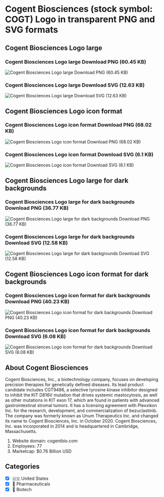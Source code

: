 # Cogent Biosciences (stock symbol: COGT) Logo in transparent PNG and SVG formats

## Cogent Biosciences Logo large

### Cogent Biosciences Logo large Download PNG (60.45 KB)

![Cogent Biosciences Logo large Download PNG (60.45 KB)](/img/orig/COGT_BIG-ae419c14.png)

### Cogent Biosciences Logo large Download SVG (12.63 KB)

![Cogent Biosciences Logo large Download SVG (12.63 KB)](/img/orig/COGT_BIG-70beef8f.svg)

## Cogent Biosciences Logo icon format

### Cogent Biosciences Logo icon format Download PNG (68.02 KB)

![Cogent Biosciences Logo icon format Download PNG (68.02 KB)](/img/orig/COGT-29ae9c7a.png)

### Cogent Biosciences Logo icon format Download SVG (6.1 KB)

![Cogent Biosciences Logo icon format Download SVG (6.1 KB)](/img/orig/COGT-a626839c.svg)

## Cogent Biosciences Logo large for dark backgrounds

### Cogent Biosciences Logo large for dark backgrounds Download PNG (36.77 KB)

![Cogent Biosciences Logo large for dark backgrounds Download PNG (36.77 KB)](/img/orig/COGT_BIG.D-37ebc9e8.png)

### Cogent Biosciences Logo large for dark backgrounds Download SVG (12.58 KB)

![Cogent Biosciences Logo large for dark backgrounds Download SVG (12.58 KB)](/img/orig/COGT_BIG.D-b6204906.svg)

## Cogent Biosciences Logo icon format for dark backgrounds

### Cogent Biosciences Logo icon format for dark backgrounds Download PNG (40.23 KB)

![Cogent Biosciences Logo icon format for dark backgrounds Download PNG (40.23 KB)](/img/orig/COGT.D-e8ec8583.png)

### Cogent Biosciences Logo icon format for dark backgrounds Download SVG (6.08 KB)

![Cogent Biosciences Logo icon format for dark backgrounds Download SVG (6.08 KB)](/img/orig/COGT.D-a5aeba1b.svg)

## About Cogent Biosciences

Cogent Biosciences, Inc., a biotechnology company, focuses on developing precision therapies for genetically defined diseases. Its lead product candidate includes CGT9486, a selective tyrosine kinase inhibitor designed to inhibit the KIT D816V mutation that drives systemic mastocytosis, as well as other mutations in KIT exon 17, which are found in patients with advanced gastrointestinal stromal tumors. It has a licensing agreement with Plexxikon Inc. for the research, development, and commercialization of bezuclastinib. The company was formerly known as Unum Therapeutics Inc. and changed its name to Cogent Biosciences, Inc. in October 2020. Cogent Biosciences, Inc. was incorporated in 2014 and is headquartered in Cambridge, Massachusetts.

1. Website domain: cogentbio.com
2. Employees: 77
3. Marketcap: $0.76 Billion USD


## Categories
- [x] 🇺🇸 United States
- [x] 💊 Pharmaceuticals
- [x] 🧬 Biotech
